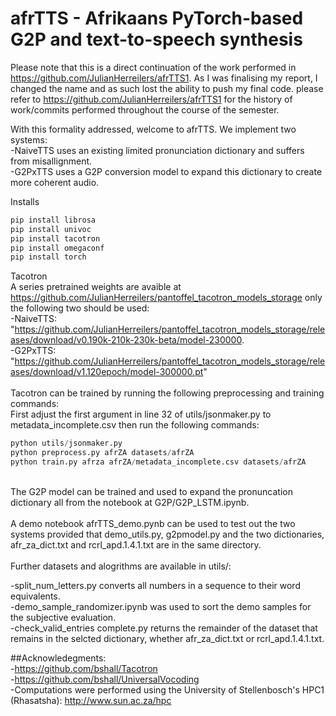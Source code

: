 # afrTTS - Afrikaans PyTorch-based G2P and text-to-speech synthesis
Please note that this is a direct continuation of the work performed in https://github.com/JulianHerreilers/afrTTS1. As I was finalising my report, I changed the name
and as such lost the ability to push my final code.
please refer to https://github.com/JulianHerreilers/afrTTS1 for the history of work/commits performed throughout the course of the semester. <br />

With this formality addressed, welcome to afrTTS. We implement two systems: <br />
-NaiveTTS uses an existing limited pronunciation dictionary and suffers from misallignment.<br />
-G2PxTTS uses a G2P conversion model to expand this dictionary to create more coherent audio.<br />

Installs <br />
```python
pip install librosa
pip install univoc
pip install tacotron
pip install omegaconf
pip install torch
```

Tacotron <br />
A series pretrained weights are avaible at https://github.com/JulianHerreilers/pantoffel_tacotron_models_storage only the following two should be used: <br />
-NaiveTTS: "https://github.com/JulianHerreilers/pantoffel_tacotron_models_storage/releases/download/v0.190k-210k-230k-beta/model-230000. <br />
-G2PxTTS: "https://github.com/JulianHerreilers/pantoffel_tacotron_models_storage/releases/download/v1.120epoch/model-300000.pt" <br />
<br />
Tacotron can be trained by running the following preprocessing and training commands:<br />
First adjust the first argument in line 32 of utils/jsonmaker.py to metadata_incomplete.csv then run the following commands: <br/>
```python
python utils/jsonmaker.py
python preprocess.py afrZA datasets/afrZA
python train.py afrza afrZA/metadata_incomplete.csv datasets/afrZA
```
<br/>
The G2P model can be trained and used to expand the pronuncation dictionary all from the notebook at G2P/G2P_LSTM.ipynb.<br />
<br/>
A demo notebook afrTTS_demo.pynb can be used to test out the two systems provided that demo_utils.py, g2pmodel.py and the two dictionaries, afr_za_dict.txt and rcrl_apd.1.4.1.txt are in the same directory.<br/>
<br/>
Further datasets and alogrithms are available in utils/: <br/>

-split_num_letters.py converts all numbers in a sequence to their word equivalents. <br/>
-demo_sample_randomizer.ipynb was used to sort the demo samples for the subjective evaluation. <br/>
-check_valid_entries complete.py returns the remainder of the dataset that remains in the selcted dictionary, whether afr_za_dict.txt or rcrl_apd.1.4.1.txt. <br/>

##Acknowledegments: <br />
-https://github.com/bshall/Tacotron <br />
-https://github.com/bshall/UniversalVocoding <br />
-Computations were performed using the University of Stellenbosch's HPC1 (Rhasatsha): http://www.sun.ac.za/hpc <br />
